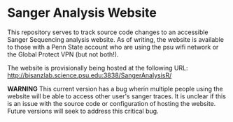 # Sanger Analysis Website

This repository serves to track source code changes to an accessible Sanger Sequencing analysis website. As of writing, the website is available to those with a Penn State account who are using the psu wifi network or the Global Protect VPN (but not both!).

The website is provisionally being hosted at the following URL: http://bisanzlab.science.psu.edu:3838/SangerAnalysisR/

**WARNING**
This current version has a bug wherin multiple people using the website will be able to access other user's sanger traces. It is unclear if this is an issue with the source code or configuration of hosting the website. Future versions will seek to address this critical bug.
